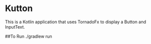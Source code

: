 # Kutton
This is a Kotlin application that uses TornadoFx to display a Button and InputText.

##To Run
./gradlew run

